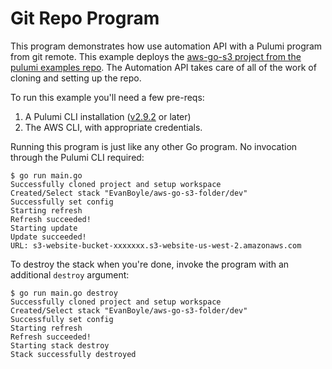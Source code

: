 # Git Repo Program

This program demonstrates how use automation API with a Pulumi program from git remote. This example deploys the [aws-go-s3 project from the pulumi examples repo](https://github.com/pulumi/examples/tree/master/aws-go-s3-folder). The Automation API takes care of all of the work of cloning and setting up the repo.

To run this example you'll need a few pre-reqs:
1. A Pulumi CLI installation ([v2.9.2](https://www.pulumi.com/docs/get-started/install/versions/) or later)
2. The AWS CLI, with appropriate credentials.

Running this program is just like any other Go program. No invocation through the Pulumi CLI required:

```shell
$ go run main.go
Successfully cloned project and setup workspace
Created/Select stack "EvanBoyle/aws-go-s3-folder/dev"
Successfully set config
Starting refresh
Refresh succeeded!
Starting update
Update succeeded!
URL: s3-website-bucket-xxxxxxx.s3-website-us-west-2.amazonaws.com
```

To destroy the stack when you're done, invoke the program with an additional `destroy` argument:

```shell
$ go run main.go destroy
Successfully cloned project and setup workspace
Created/Select stack "EvanBoyle/aws-go-s3-folder/dev"
Successfully set config
Starting refresh
Refresh succeeded!
Starting stack destroy
Stack successfully destroyed
```